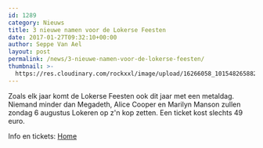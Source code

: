 ```yaml
---
id: 1289
category: Nieuws
title: 3 nieuwe namen voor de Lokerse Feesten
date: 2017-01-27T09:32:10+00:00
author: Seppe Van Ael
layout: post
permalink: /news/3-nieuwe-namen-voor-de-lokerse-feesten/
thumbnail: >-
  https://res.cloudinary.com/rockxxl/image/upload/16266058_10154826588283654_1042633499598671500_n.png
---
```

Zoals elk jaar komt de Lokerse Feesten ook dit jaar met een metaldag. Niemand minder dan Megadeth, Alice Cooper en Marilyn Manson zullen zondag 6 augustus Lokeren op z'n kop zetten. Een ticket kost slechts 49 euro.

Info en tickets: [Home](http://www.lokersefeesten.be/)
